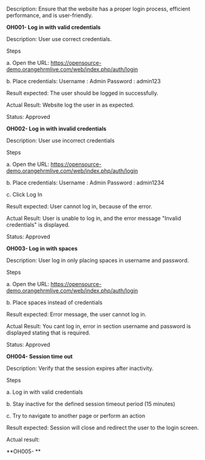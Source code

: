 Description: Ensure that the website has a proper login process, efficient performance, and is user-friendly.

**OH001- Log in with valid credentials**

Description: User use correct credentials.

Steps

a. Open the URL: https://opensource-demo.orangehrmlive.com/web/index.php/auth/login


b. Place credentials: 
Username : Admin
Password : admin123



Result expected: The user should be logged in successfully.



Actual Result: Website log the user in as expected.

Status: Approved

**OH002- Log in with invalid credentials** 

Description: User use incorrect credentials

Steps

a. Open the URL: https://opensource-demo.orangehrmlive.com/web/index.php/auth/login

b. Place credentials: 
Username : Admin
Password : admin1234


c. Click Log In

Result expected: User cannot log in, because of the error.



Actual Result: User is unable to log in, and the error message "Invalid credentials" is displayed.

Status: Approved


**OH003- Log in with spaces**

Description: User log in only placing spaces in username and password.

Steps

a. Open the URL: https://opensource-demo.orangehrmlive.com/web/index.php/auth/login


b. Place spaces instead of credentials

Result expected: Error message, the user cannot log in.



Actual Result: You cant log in, error in section username and password is displayed stating that is required. 

Status: Approved


**OH004- Session time out**

Description: Verify that the session expires after inactivity.

Steps

a. Log in with valid credentials


b.  Stay inactive for the defined session timeout period (15 minutes)

c. Try to navigate to another page or perform an action

Result expected: Session will close and redirect the user to the login screen.


Actual result:

**OH005- ** 
